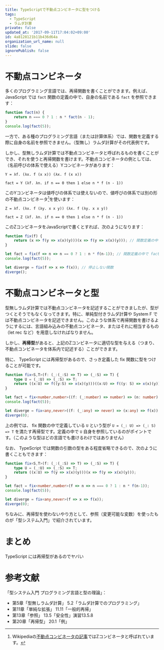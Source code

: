 ```yaml
---
title: TypeScriptで不動点コンビネータに型をつける
tags:
  - TypeScript
  - ラムダ計算
private: false
updated_at: '2017-09-11T17:04:02+09:00'
id: 4a8128121b11b436d64a
organization_url_name: null
slide: false
ignorePublish: false
---
```

# 不動点コンビネータ

多くのプログラミング言語では、再帰関数を書くことができます。例えば、 JavaScript では `fact` 関数の定義の中で、自身の名前である `fact` を参照できます：

```js
function fact(n) {
    return n === 0 ? 1 : n * fact(n - 1);
}
console.log(fact(5));
```

一方で、ある種のプログラミング言語（または計算体系）では、関数を定義する際に自身の名前を参照できません。（型無し）ラムダ計算がその代表例です。

しかし、型無しラムダ計算では不動点コンビネータと呼ばれるものを書くことができ、それを使うと再帰関数を書けます。不動点コンビネータの例としては、（名前呼びの体系で使える）Yコンビネータがあります：

```
Y = λf. (λx. f (x x)) (λx. f (x x))

fact = Y (λf. λn. if n == 0 then 1 else n * f (n - 1))
```

このYコンビネータは値呼びの体系では使えないので、値呼びの体系では別の形の不動点コンビネータ[^1]を使います：

```
Z = λf. (λx. f (λy. x x y)) (λx. f (λy. x x y))

fact = Z (λf. λn. if n == 0 then 1 else n * f (n - 1))
```

[^1]: Wikipediaの[不動点コンビネータの記事](https://ja.wikipedia.org/wiki/%E4%B8%8D%E5%8B%95%E7%82%B9%E3%82%B3%E3%83%B3%E3%83%93%E3%83%8D%E3%83%BC%E3%82%BF#Z.E3.82.B3.E3.83.B3.E3.83.93.E3.83.8D.E3.83.BC.E3.82.BF)ではZコンビネータと呼ばれています。

このZコンビネータをJavaScriptで書くとすれば、次のようになります：

```js
function fix(f) {
    return (x => f(y => x(x)(y)))(x => f(y => x(x)(y))); // 関数定義の中で fix という名前を使っていない！
}

let fact = fix(f => n => n == 0 ? 1 : n * f(n-1)); // 関数定義の中で fact という名前を使っていない！
console.log(fact(5));

let diverge = fix(f => x => f(x)); // 停止しない関数
diverge();
```

# 不動点コンビネータと型

型無しラムダ計算では不動点コンビネータを記述することができましたが、型がつくとそうでもなくなってきます。特に、単純型付きラムダ計算や System F では不動点コンビネータを記述できません。このような体系で再帰関数を書けるようにするには、言語組み込みの不動点コンビネータ、またはそれに相当するもの（let rec など）を用意しなければなりません。

しかし、**再帰型**があると、上記のZコンビネータに適切な型を与える（つまり、不動点コンビネータを体系内で記述する）ことができます。

特に、 TypeScript には再帰型があるので、さっき定義した fix 関数に型をつけることが可能です。

```typescript
function fix<S,T>(f: (_:(_:S) => T) => (_:S) => T) {
    type U = (_:U) => (_:S) => T;
    return ((x:U) => f((y:S) => x(x)(y)))((x:U) => f((y: S) => x(x)(y)));
}

let fact = fix<number,number>((f: (_:number) => number) => (n: number) => n === 0 ? 1 : n * f(n-1));
console.log(fact(5));

let diverge = fix<any,never>((f: (_:any) => never) => (x:any) => f(x));
diverge(0);
```

上の例では、 fix 関数の中で定義している `U` という型が `U = (_: U) => (_: S) => T` を満たす再帰型です。定義の中で `U` 自身を参照しているのがポイントです。（このような型はどの言語でも書けるわけではありません）

なお、 TypeScript では関数の引数の型をある程度省略できるので、次のように書くこともできます：

```typescript
function fix<S,T>(f: (_:(_:S) => T) => (_:S) => T) {
    type U = (_:U) => (_:S) => T;
    return ((x:U) => f(y => x(x)(y)))(x => f(y => x(x)(y)));
}

let fact = fix<number,number>(f => n => n === 0 ? 1 : n * f(n-1));
console.log(fact(5));

let diverge = fix<any,never>(f => x => f(x));
diverge(0);
```

ちなみに、再帰型を使わないやり方として、参照（変更可能な変数）を使ったものが「型システム入門」で紹介されています。

# まとめ

TypeScript には再帰型があるのでヤバい

# 参考文献

「型システム入門 プログラミング言語と型の理論」：

- 第5章「型無しラムダ計算」 5.2「ラムダ計算でのプログラミング」
- 第11章「単純な拡張」 11.11「一般的再帰」
- 第13章「参照」 13.5「安全性」演習13.5.8
- 第20章「再帰型」 20.1「例」
